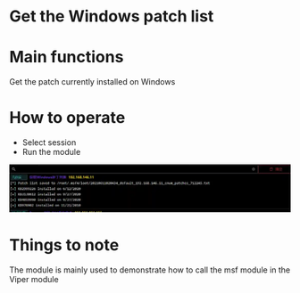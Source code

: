 # Get the Windows patch list

# Main functions

Get the patch currently installed on Windows

# How to operate

+ Select session
+ Run the module

![1623377111658-37a8d7bc-c60a-4fb8-b7e8-6a9595f8a015.webp](./img/ipOO9BGnsMHi428J/1623377111658-37a8d7bc-c60a-4fb8-b7e8-6a9595f8a015-502200.webp)

# Things to note

The module is mainly used to demonstrate how to call the msf module in the Viper module



